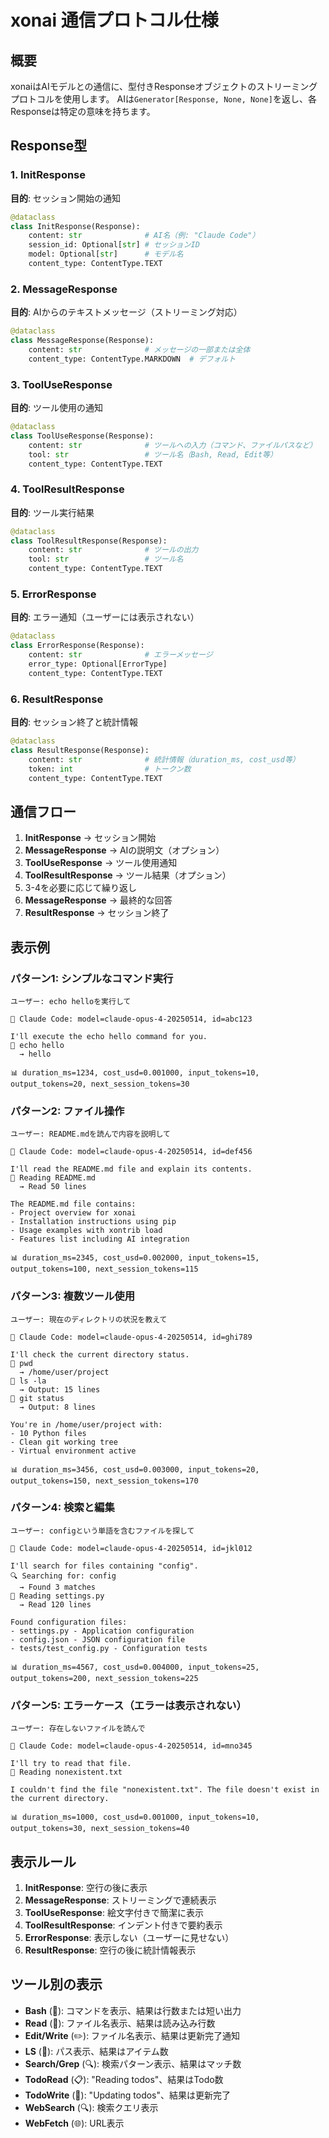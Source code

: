 # xonai 通信プロトコル仕様

## 概要

xonaiはAIモデルとの通信に、型付きResponseオブジェクトのストリーミングプロトコルを使用します。
AIは`Generator[Response, None, None]`を返し、各Responseは特定の意味を持ちます。

## Response型

### 1. InitResponse
**目的**: セッション開始の通知
```python
@dataclass
class InitResponse(Response):
    content: str              # AI名（例: "Claude Code"）
    session_id: Optional[str] # セッションID
    model: Optional[str]      # モデル名
    content_type: ContentType.TEXT
```

### 2. MessageResponse
**目的**: AIからのテキストメッセージ（ストリーミング対応）
```python
@dataclass
class MessageResponse(Response):
    content: str              # メッセージの一部または全体
    content_type: ContentType.MARKDOWN  # デフォルト
```

### 3. ToolUseResponse
**目的**: ツール使用の通知
```python
@dataclass
class ToolUseResponse(Response):
    content: str              # ツールへの入力（コマンド、ファイルパスなど）
    tool: str                 # ツール名（Bash, Read, Edit等）
    content_type: ContentType.TEXT
```

### 4. ToolResultResponse
**目的**: ツール実行結果
```python
@dataclass
class ToolResultResponse(Response):
    content: str              # ツールの出力
    tool: str                 # ツール名
    content_type: ContentType.TEXT
```

### 5. ErrorResponse
**目的**: エラー通知（ユーザーには表示されない）
```python
@dataclass
class ErrorResponse(Response):
    content: str              # エラーメッセージ
    error_type: Optional[ErrorType]
    content_type: ContentType.TEXT
```

### 6. ResultResponse
**目的**: セッション終了と統計情報
```python
@dataclass
class ResultResponse(Response):
    content: str              # 統計情報（duration_ms, cost_usd等）
    token: int                # トークン数
    content_type: ContentType.TEXT
```

## 通信フロー

1. **InitResponse** → セッション開始
2. **MessageResponse** → AIの説明文（オプション）
3. **ToolUseResponse** → ツール使用通知
4. **ToolResultResponse** → ツール結果（オプション）
5. 3-4を必要に応じて繰り返し
6. **MessageResponse** → 最終的な回答
7. **ResultResponse** → セッション終了

## 表示例

### パターン1: シンプルなコマンド実行
```
ユーザー: echo helloを実行して

🚀 Claude Code: model=claude-opus-4-20250514, id=abc123

I'll execute the echo hello command for you.
🔧 echo hello
  → hello

📊 duration_ms=1234, cost_usd=0.001000, input_tokens=10, output_tokens=20, next_session_tokens=30
```

### パターン2: ファイル操作
```
ユーザー: README.mdを読んで内容を説明して

🚀 Claude Code: model=claude-opus-4-20250514, id=def456

I'll read the README.md file and explain its contents.
📖 Reading README.md
  → Read 50 lines

The README.md file contains:
- Project overview for xonai
- Installation instructions using pip
- Usage examples with xontrib load
- Features list including AI integration

📊 duration_ms=2345, cost_usd=0.002000, input_tokens=15, output_tokens=100, next_session_tokens=115
```

### パターン3: 複数ツール使用
```
ユーザー: 現在のディレクトリの状況を教えて

🚀 Claude Code: model=claude-opus-4-20250514, id=ghi789

I'll check the current directory status.
🔧 pwd
  → /home/user/project
🔧 ls -la
  → Output: 15 lines
🔧 git status
  → Output: 8 lines

You're in /home/user/project with:
- 10 Python files
- Clean git working tree
- Virtual environment active

📊 duration_ms=3456, cost_usd=0.003000, input_tokens=20, output_tokens=150, next_session_tokens=170
```

### パターン4: 検索と編集
```
ユーザー: configという単語を含むファイルを探して

🚀 Claude Code: model=claude-opus-4-20250514, id=jkl012

I'll search for files containing "config".
🔍 Searching for: config
  → Found 3 matches
📖 Reading settings.py
  → Read 120 lines

Found configuration files:
- settings.py - Application configuration
- config.json - JSON configuration file  
- tests/test_config.py - Configuration tests

📊 duration_ms=4567, cost_usd=0.004000, input_tokens=25, output_tokens=200, next_session_tokens=225
```

### パターン5: エラーケース（エラーは表示されない）
```
ユーザー: 存在しないファイルを読んで

🚀 Claude Code: model=claude-opus-4-20250514, id=mno345

I'll try to read that file.
📖 Reading nonexistent.txt

I couldn't find the file "nonexistent.txt". The file doesn't exist in the current directory.

📊 duration_ms=1000, cost_usd=0.001000, input_tokens=10, output_tokens=30, next_session_tokens=40
```

## 表示ルール

1. **InitResponse**: 空行の後に表示
2. **MessageResponse**: ストリーミングで連続表示
3. **ToolUseResponse**: 絵文字付きで簡潔に表示
4. **ToolResultResponse**: インデント付きで要約表示
5. **ErrorResponse**: 表示しない（ユーザーに見せない）
6. **ResultResponse**: 空行の後に統計情報表示

## ツール別の表示

- **Bash** (🔧): コマンドを表示、結果は行数または短い出力
- **Read** (📖): ファイル名表示、結果は読み込み行数
- **Edit/Write** (✏️): ファイル名表示、結果は更新完了通知
- **LS** (📁): パス表示、結果はアイテム数
- **Search/Grep** (🔍): 検索パターン表示、結果はマッチ数
- **TodoRead** (📋): "Reading todos"、結果はTodo数
- **TodoWrite** (📝): "Updating todos"、結果は更新完了
- **WebSearch** (🔍): 検索クエリ表示
- **WebFetch** (🌐): URL表示